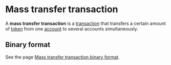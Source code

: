 # Mass transfer transaction

A **mass transfer transaction** is a [transaction](/blockchain/transaction.md) that transfers a certain amount of [token](/blockchain/token.md) from one [account](/blockchain/account.md) to several accounts simultaneously.

## Binary format

See the page [Mass transfer transaction binary format](/blockchain/binary-format/transaction-binary-format/mass-transfer-transaction-binary-format.md).
